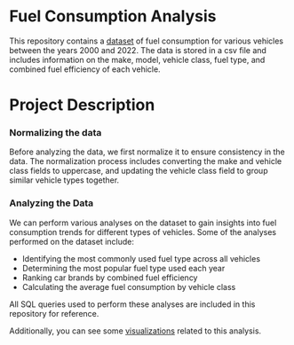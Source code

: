 # Fuel Consumption Analysis
This repository contains a [dataset](https://www.kaggle.com/datasets/ahmettyilmazz/fuel-consumption) of fuel consumption for various vehicles between the years 2000 and 2022. The data is stored in a csv file and includes information on the make, model, vehicle class, fuel type, and combined fuel efficiency of each vehicle.
# Project Description
### Normalizing the data
Before analyzing the data, we first normalize it to ensure consistency in the data. The normalization process includes converting the make and vehicle class fields to uppercase, and updating the vehicle class field to group similar vehicle types together.

### Analyzing the Data
We can perform various analyses on the dataset to gain insights into fuel consumption trends for different types of vehicles. Some of the analyses performed on the dataset include:

* Identifying the most commonly used fuel type across all vehicles
* Determining the most popular fuel type used each year
* Ranking car brands by combined fuel efficiency
* Calculating the average fuel consumption by vehicle class

All SQL queries used to perform these analyses are included in this repository for reference.

Additionally, you can see some [visualizations](https://public.tableau.com/app/profile/amiran.makharadze/viz/FuelConsumptionAnalysis_16761523000720/Dashboard1#1) related to this analysis.

